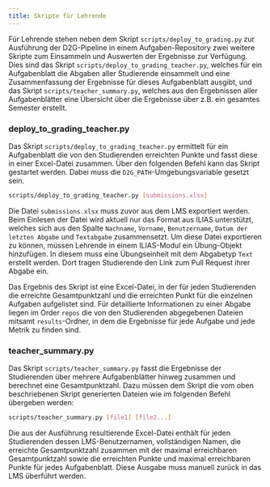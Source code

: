 ```yaml
---
title: Skripte für Lehrende
---
```


Für Lehrende stehen neben dem Skript `scripts/deploy_to_grading.py` zur Ausführung der D2G-Pipeline in einem Aufgaben-Repository zwei weitere Skripte zum Einsammeln und Auswerten der Ergebnisse zur Verfügung. Dies sind das Skript `scripts/deploy_to_grading_teacher.py`, welches für ein Aufgabenblatt die Abgaben aller Studierende einsammelt und eine Zusammenfassung der Ergebnisse für dieses Aufgabenblatt ausgibt, und das Skript `scripts/teacher_summary.py`, welches aus den Ergebnissen aller Aufgabenblätter eine Übersicht über die Ergebnisse über z.B. ein gesamtes Semester erstellt.

### deploy_to_grading_teacher.py

Das Skript `scripts/deploy_to_grading_teacher.py` ermittelt für ein Aufgabenblatt die von den Studierenden erreichten Punkte und fasst diese in einer Excel-Datei zusammen. Über den folgenden Befehl kann das Skript gestartet werden. Dabei muss die `D2G_PATH`-Umgebungsvariable gesetzt sein.

```bash
scripts/deploy_to_grading_teacher.py [submissions.xlsx]
```

Die Datei `submissions.xlsx` muss zuvor aus dem LMS exportiert werden. Beim Einlesen der Datei wird aktuell nur das Format aus ILIAS unterstützt, welches sich aus den Spalte `Nachname`, `Vorname`, `Benutzername`, `Datum der letzten Abgabe` und `Textabgabe` zusammensetzt. Um diese Datei exportieren zu können, müssen Lehrende in einem ILIAS-Modul ein Übung-Objekt hinzufügen. In diesem muss eine Übungseinheit mit dem Abgabetyp `Text` erstellt werden. Dort tragen Studierende den Link zum Pull Request ihrer Abgabe ein.

Das Ergebnis des Skript ist eine Excel-Datei, in der für jeden Studierenden die erreichte Gesamtpunktzahl und die erreichten Punkt für die einzelnen Aufgaben aufgelistet sind. Für detaillierte Informationen zu einer Abgabe liegen im Order `repos` die von den Studierenden abgegebenen Dateien mitsamt `results`-Ordner, in dem die Ergebnisse für jede Aufgabe und jede Metrik zu finden sind.

### teacher_summary.py

Das Skript `scripts/teacher_summary.py` fasst die Ergebnisse der Studierenden über mehrere Aufgabenblätter hinweg zusammen und berechnet eine Gesamtpunktzahl. Dazu müssen dem Skript die vom oben beschriebenen Skript generierten Dateien wie im folgenden Befehl übergeben werden:

```bash
scripts/teacher_summary.py [file1] [file2...]
```

Die aus der Ausführung resultierende Excel-Datei enthält für jeden Studierenden dessen LMS-Benutzernamen, vollständigen Namen, die erreichte Gesamtpunktzahl zusammen mit der maximal erreichbaren Gesamtpunktzahl sowie die erreichten Punkte und maximal erreichbaren Punkte für jedes Aufgabenblatt. Diese Ausgabe muss manuell zurück in das LMS überführt werden.
